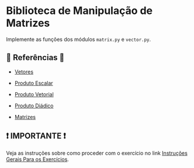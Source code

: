 # Biblioteca de Manipulação de Matrizes

Implemente as funções dos módulos `matrix.py` e `vector.py`.

## 📖 Referências 📖

- [Vetores](<https://pt.wikipedia.org/wiki/Vetor_(matem%C3%A1tica)>)
- [Produto Escalar](https://pt.wikipedia.org/wiki/Produto_escalar)
- [Produto Vetorial](https://pt.wikipedia.org/wiki/Produto_vetorial)
- [Produto Diádico](https://pt.wikipedia.org/wiki/Produto_di%C3%A1dico)

- [Matrizes](<https://pt.wikipedia.org/wiki/Matriz_(matem%C3%A1tica)>)

## ❗ IMPORTANTE ❗

Veja as instruções sobre como proceder com o exercício no link [Instruções Gerais Para os Exercícios](https://github.com/ProfRonan/python-exercise-instructions).
